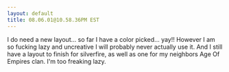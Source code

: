 ```yaml
---
layout: default
title: 08.06.01@10.58.36PM EST
---
```


I do need a new layout... so far I have a color picked... yay!! However I am
so fucking lazy and uncreative I will probably never actually use it. And I
still have a layout to finish for silverfire, as well as one for my neighbors
Age Of Empires clan. I'm too freaking lazy.
